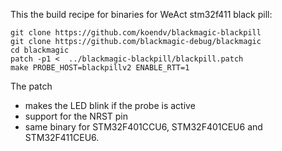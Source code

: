 This the build recipe for binaries for WeAct stm32f411 black pill:

```
git clone https://github.com/koendv/blackmagic-blackpill
git clone https://github.com/blackmagic-debug/blackmagic
cd blackmagic
patch -p1 <  ../blackmagic-blackpill/blackpill.patch
make PROBE_HOST=blackpillv2 ENABLE_RTT=1
```
The patch

- makes the LED blink if the probe is active
- support for the NRST pin
- same binary for STM32F401CCU6, STM32F401CEU6 and STM32F411CEU6.



